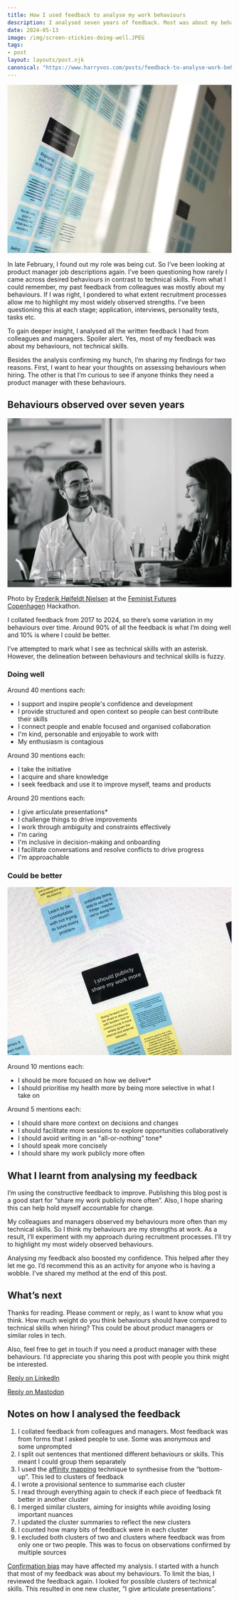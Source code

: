 ```yaml
---
title: How I used feedback to analyse my work behaviours
description: I analysed seven years of feedback. Most was about my behaviours, not technical skills. I've been questioning what this means in the context of recruitment processes.
date: 2024-05-13
image: /img/screen-stickies-doing-well.JPEG
tags:
- post
layout: layouts/post.njk
canonical: "https://www.harryvos.com/posts/feedback-to-analyse-work-behaviours/"
---
```


![Sticky notes on a screen. Mostly out of focus. One reads, "I'm inclusive in decision-making and onboarding". Another, "Engaging everyone in the team"](/img/screen-stickies-doing-well.webp "Doing well stickies")

In late February, I found out my role was being cut. So I’ve been looking at product manager job descriptions again. I’ve been questioning how rarely I came across desired behaviours in contrast to technical skills. From what I could remember, my past feedback from colleagues was mostly about my behaviours. If I was right, I pondered to what extent recruitment processes allow me to highlight my most widely observed strengths. I’ve been questioning this at each stage; application, interviews, personality tests, tasks etc.

To gain deeper insight, I analysed all the written feedback I had from colleagues and managers. Spoiler alert. Yes, most of my feedback was about my behaviours, not technical skills.

Besides the analysis confirming my hunch, I’m sharing my findings for two reasons. First, I want to hear your thoughts on assessing behaviours when hiring. The other is that I’m curious to see if anyone thinks they need a product manager with these behaviours.

## Behaviours observed over seven years

![Harry Vos with a colleague. They're sat at a table, both smiling and making eye contact.](/img/harry-vos-group-portrait-2023.webp "Harry Vos teamwork")

Photo by [Frederik Højfeldt Nielsen](https://frederikhn.com/) at the [Feminist Futures Copenhagen](https://feministfuturescph.org/) Hackathon.

I collated feedback from 2017 to 2024, so there’s some variation in my behaviours over time. Around 90% of all the feedback is what I’m doing well and 10% is where I could be better.

I’ve attempted to mark what I see as technical skills with an asterisk. However, the delineation between behaviours and technical skills is fuzzy.

### Doing well

Around 40 mentions each:
- I support and inspire people's confidence and development
- I provide structured and open context so people can best contribute their skills
- I connect people and enable focused and organised collaboration
- I'm kind, personable and enjoyable to work with
- My enthusiasm is contagious

Around 30 mentions each:
- I take the initiative
- I acquire and share knowledge
- I seek feedback and use it to improve myself, teams and products

Around 20 mentions each:
- I give articulate presentations*
- I challenge things to drive improvements
- I work through ambiguity and constraints effectively
- I'm caring
- I'm inclusive in decision-making and onboarding
- I facilitate conversations and resolve conflicts to drive progress
- I'm approachable

### Could be better

![Sticky notes on a screen. Half out of focus. Visible "Learn to be comfortable with not trying to solve every problem". "potentially being able to say no to things - maybe we're doing too much?". "I should publicly share my work more". "Going forward don't be afraid to discuss with leaders how to communicate it more widely (given the internal and external interest)."](/img/screen-stickies-improve.webp "Improve stickies")

Around 10 mentions each:
- I should be more focused on how we deliver*
- I should prioritise my health more by being more selective in what I take on

Around 5 mentions each:
- I should share more context on decisions and changes
- I should facilitate more sessions to explore opportunities collaboratively
- I should avoid writing in an "all-or-nothing" tone*
- I should speak more concisely
- I should share my work publicly more often

## What I learnt from analysing my feedback

I’m using the constructive feedback to improve. Publishing this blog post is a good start for “share my work publicly more often”. Also, I hope sharing this can help hold myself accountable for change.

My colleagues and managers observed my behaviours more often than my technical skills. So I think my behaviours are my strengths at work. As a result, I’ll experiment with my approach during recruitment processes. I'll try to highlight my most widely observed behaviours.

Analysing my feedback also boosted my confidence. This helped after they let me go. I’d recommend this as an activity for anyone who is having a wobble. I’ve shared my method at the end of this post.

## What’s next

Thanks for reading. Please comment or reply, as I want to know what you think. How much weight do you think behaviours should have compared to technical skills when hiring? This could be about product managers or similar roles in tech.

Also, feel free to get in touch if you need a product manager with these behaviours. I’d appreciate you sharing this post with people you think might be interested.

[Reply on LinkedIn](https://www.linkedin.com/in/harryjvos/)

[Reply on Mastodon](https://mastodon.social/@vosageroll)

## Notes on how I analysed the feedback

1. I collated feedback from colleagues and managers. Most feedback was from forms that I asked people to use. Some was anonymous and some unprompted
2. I split out sentences that mentioned different behaviours or skills. This meant I could group them separately
3. I used the [affinity mapping](https://en.wikipedia.org/wiki/Affinity_diagram) technique to synthesise from the “bottom-up”. This led to clusters of feedback
4. I wrote a provisional sentence to summarise each cluster
5. I read through everything again to check if each piece of feedback fit better in another cluster
6. I merged similar clusters, aiming for insights while avoiding losing important nuances
7. I updated the cluster summaries to reflect the new clusters
8. I counted how many bits of feedback were in each cluster
9. I excluded both clusters of two and clusters where feedback was from only one or two people. This was to focus on observations confirmed by multiple sources

[Confirmation bias](https://en.wikipedia.org/wiki/Confirmation_bias) may have affected my analysis. I started with a hunch that most of my feedback was about my behaviours. To limit the bias, I reviewed the feedback again. I looked for possible clusters of technical skills. This resulted in one new cluster, “I give articulate presentations”.